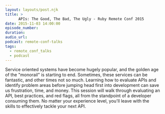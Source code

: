 ```yaml
---
layout: layouts/post.njk
title: >
      APIs: The Good, The Bad, The Ugly - Ruby Remote Conf 2015
date: 2015-11-03 14:00:00
episode_number: 
duration: 
audio_url: 
podcast: remote-conf-talks
tags: 
  - remote_conf_talks
  - podcast
---
```


Service oriented systems have become hugely popular, and the golden age of the "monorail" is starting to end. Sometimes, these services can be fantastic, and other times not so much. Learning how to evaluate APIs and identify problem areas before jumping head first into development can save us frustration, time, and money. This session will walk through evaluating an API, best practices, and red flags, all from the standpoint of a developer consuming them. No matter your experience level, you'll leave with the skills to effectively tackle your next API.


